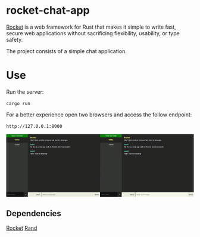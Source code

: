 # rocket-chat-app

[Rocket](https://rocket.rs/) is a web framework for Rust that makes it simple to write fast, secure web applications without sacrificing flexibility, usability, or type safety.

The project consists of a simple chat application.

# Use

Run the server:
```
cargo run
```

For a better experience open two browsers and access the follow endpoint:
```
http://127.0.0.1:8000
```

![chat-app](./images/chat-app.jpeg)


## Dependencies

[Rocket](https://crates.io/crates/rocket/0.5.0-rc.1)
[Rand](https://crates.io/crates/rand)
